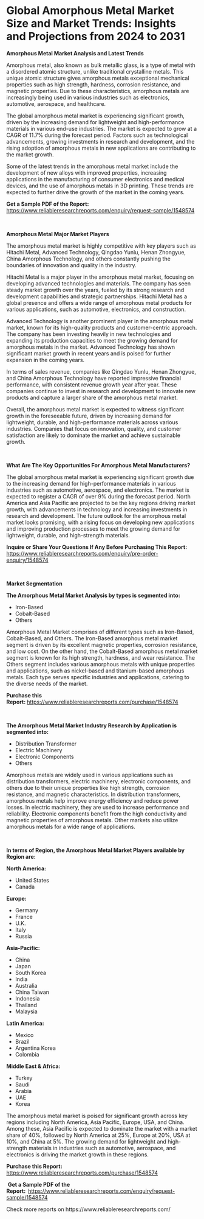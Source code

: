<p><h1>Global Amorphous Metal Market Size and Market Trends: Insights and Projections from 2024 to 2031</h1></p><p><strong>Amorphous Metal Market Analysis and Latest Trends</strong></p>
<p><p>Amorphous metal, also known as bulk metallic glass, is a type of metal with a disordered atomic structure, unlike traditional crystalline metals. This unique atomic structure gives amorphous metals exceptional mechanical properties such as high strength, hardness, corrosion resistance, and magnetic properties. Due to these characteristics, amorphous metals are increasingly being used in various industries such as electronics, automotive, aerospace, and healthcare.</p><p>The global amorphous metal market is experiencing significant growth, driven by the increasing demand for lightweight and high-performance materials in various end-use industries. The market is expected to grow at a CAGR of 11.7% during the forecast period. Factors such as technological advancements, growing investments in research and development, and the rising adoption of amorphous metals in new applications are contributing to the market growth.</p><p>Some of the latest trends in the amorphous metal market include the development of new alloys with improved properties, increasing applications in the manufacturing of consumer electronics and medical devices, and the use of amorphous metals in 3D printing. These trends are expected to further drive the growth of the market in the coming years.</p></p>
<p><strong>Get a Sample PDF of the Report:&nbsp;</strong> <a href="https://www.reliableresearchreports.com/enquiry/request-sample/1548574">https://www.reliableresearchreports.com/enquiry/request-sample/1548574</a></p>
<p>&nbsp;</p>
<p><strong>Amorphous Metal Major Market Players</strong></p>
<p><p>The amorphous metal market is highly competitive with key players such as Hitachi Metal, Advanced Technology, Qingdao Yunlu, Henan Zhongyue, China Amorphous Technology, and others constantly pushing the boundaries of innovation and quality in the industry.</p><p>Hitachi Metal is a major player in the amorphous metal market, focusing on developing advanced technologies and materials. The company has seen steady market growth over the years, fueled by its strong research and development capabilities and strategic partnerships. Hitachi Metal has a global presence and offers a wide range of amorphous metal products for various applications, such as automotive, electronics, and construction.</p><p>Advanced Technology is another prominent player in the amorphous metal market, known for its high-quality products and customer-centric approach. The company has been investing heavily in new technologies and expanding its production capacities to meet the growing demand for amorphous metals in the market. Advanced Technology has shown significant market growth in recent years and is poised for further expansion in the coming years.</p><p>In terms of sales revenue, companies like Qingdao Yunlu, Henan Zhongyue, and China Amorphous Technology have reported impressive financial performance, with consistent revenue growth year after year. These companies continue to invest in research and development to innovate new products and capture a larger share of the amorphous metal market.</p><p>Overall, the amorphous metal market is expected to witness significant growth in the foreseeable future, driven by increasing demand for lightweight, durable, and high-performance materials across various industries. Companies that focus on innovation, quality, and customer satisfaction are likely to dominate the market and achieve sustainable growth.</p></p>
<p>&nbsp;</p>
<p><strong>What Are The Key Opportunities For Amorphous Metal Manufacturers?</strong></p>
<p><p>The global amorphous metal market is experiencing significant growth due to the increasing demand for high-performance materials in various industries such as automotive, aerospace, and electronics. The market is expected to register a CAGR of over 9% during the forecast period. North America and Asia Pacific are projected to be the key regions driving market growth, with advancements in technology and increasing investments in research and development. The future outlook for the amorphous metal market looks promising, with a rising focus on developing new applications and improving production processes to meet the growing demand for lightweight, durable, and high-strength materials.</p></p>
<p><strong>Inquire or Share Your Questions If Any Before Purchasing This Report:</strong> <a href="https://www.reliableresearchreports.com/enquiry/pre-order-enquiry/1548574">https://www.reliableresearchreports.com/enquiry/pre-order-enquiry/1548574</a></p>
<p>&nbsp;</p>
<p><strong>Market Segmentation</strong></p>
<p><strong>The Amorphous Metal Market Analysis by types is segmented into:</strong></p>
<p><ul><li>Iron-Based</li><li>Cobalt-Based</li><li>Others</li></ul></p>
<p><p>Amorphous Metal Market comprises of different types such as Iron-Based, Cobalt-Based, and Others. The Iron-Based amorphous metal market segment is driven by its excellent magnetic properties, corrosion resistance, and low cost. On the other hand, the Cobalt-Based amorphous metal market segment is known for its high strength, hardness, and wear resistance. The Others segment includes various amorphous metals with unique properties and applications, such as nickel-based and titanium-based amorphous metals. Each type serves specific industries and applications, catering to the diverse needs of the market.</p></p>
<p><strong>Purchase this Report:&nbsp;</strong><a href="https://www.reliableresearchreports.com/purchase/1548574">https://www.reliableresearchreports.com/purchase/1548574</a></p>
<p>&nbsp;</p>
<p><strong>The Amorphous Metal Market Industry Research by Application is segmented into:</strong></p>
<p><ul><li>Distribution Transformer</li><li>Electric Machinery</li><li>Electronic Components</li><li>Others</li></ul></p>
<p><p>Amorphous metals are widely used in various applications such as distribution transformers, electric machinery, electronic components, and others due to their unique properties like high strength, corrosion resistance, and magnetic characteristics. In distribution transformers, amorphous metals help improve energy efficiency and reduce power losses. In electric machinery, they are used to increase performance and reliability. Electronic components benefit from the high conductivity and magnetic properties of amorphous metals. Other markets also utilize amorphous metals for a wide range of applications.</p></p>
<p>&nbsp;</p>
<p><strong>In terms of Region, the Amorphous Metal Market Players available by Region are:</strong></p>
<p>
    <p> <strong> North America: </strong>
        <ul>
            <li>United States</li>
            <li>Canada</li>
        </ul>
        </p> 
    <p> <strong> Europe: </strong>
        <ul>
            <li>Germany</li>
            <li>France</li>
            <li>U.K.</li>
            <li>Italy</li>
            <li>Russia</li>
        </ul>
        </p> 
    <p> <strong> Asia-Pacific: </strong>
        <ul>
            <li>China</li>
            <li>Japan</li>
            <li>South Korea</li>
            <li>India</li>
            <li>Australia</li>
            <li>China Taiwan</li>
            <li>Indonesia</li>
            <li>Thailand</li>
            <li>Malaysia</li>
        </ul>
        </p> 
    <p> <strong> Latin America: </strong>
        <ul>
            <li>Mexico</li>
            <li>Brazil</li>
            <li>Argentina Korea</li>
            <li>Colombia</li>
        </ul>
        </p> 
    <p> <strong> Middle East & Africa: </strong>
        <ul>
            <li>Turkey</li>
            <li>Saudi</li>
            <li>Arabia</li>
            <li>UAE</li>
            <li>Korea</li>
        </ul>
    </p>
    </p>
<p><p>The amorphous metal market is poised for significant growth across key regions including North America, Asia Pacific, Europe, USA, and China. Among these, Asia Pacific is expected to dominate the market with a market share of 40%, followed by North America at 25%, Europe at 20%, USA at 10%, and China at 5%. The growing demand for lightweight and high-strength materials in industries such as automotive, aerospace, and electronics is driving the market growth in these regions.</p></p>
<p><strong>Purchase this Report: </strong><a href="https://www.reliableresearchreports.com/purchase/1548574">https://www.reliableresearchreports.com/purchase/1548574</a></p>
<p>&nbsp;<strong>Get a Sample PDF of the Report:&nbsp;&nbsp;</strong><a href="https://www.reliableresearchreports.com/enquiry/request-sample/1548574">https://www.reliableresearchreports.com/enquiry/request-sample/1548574</a></p>
<p><strong></strong></p>
<p>Check more reports on https://www.reliableresearchreports.com/</p>